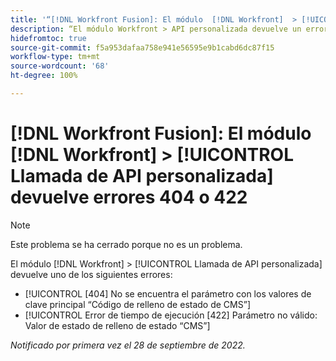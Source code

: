 ```yaml
---
title: '“[!DNL Workfront Fusion]: El módulo  [!DNL Workfront]  > [!UICONTROL Llamada de API personalizada] devuelve errores 404 o 422”'
description: “El módulo Workfront > API personalizada devuelve un error.”
hidefromtoc: true
source-git-commit: f5a953dafaa758e941e56595e9b1cabd6dc87f15
workflow-type: tm+mt
source-wordcount: '68'
ht-degree: 100%

---
```



# [!DNL Workfront Fusion]: El módulo [!DNL Workfront] > [!UICONTROL Llamada de API personalizada] devuelve errores 404 o 422

>[!NOTE]
>
>Este problema se ha cerrado porque no es un problema.

El módulo [!DNL Workfront] > [!UICONTROL Llamada de API personalizada] devuelve uno de los siguientes errores:

* [!UICONTROL [404] No se encuentra el parámetro con los valores de clave principal “Código de relleno de estado de CMS”]
* [!UICONTROL Error de tiempo de ejecución [422] Parámetro no válido: Valor de estado de relleno de estado “CMS”]

_Notificado por primera vez el 28 de septiembre de 2022._

